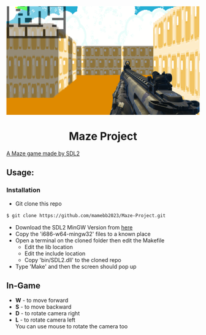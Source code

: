 <img align="center" src="https://github.com/Mamez7878/Mamez7878.github.io/raw/main/maze/assets/img/player.png">

<h1 align="center">Maze Project</h1>
<a href="https://mamez7878.github.io/maze/" align="center">A Maze game made by SDL2</a>

## Usage:
### Installation
* Git clone this repo
```bash
$ git clone https://github.com/mamebb2023/Maze-Project.git
```
* Download the SDL2 MinGW Version from [here](https://wiki.libsdl.org/SDL2/Installation)
* Copy the 'i686-w64-mingw32' files to a known place
* Open a terminal on the cloned folder then edit the Makefile
   <ul>
     <li>Edit the lib location</li>
     <li>Edit the include location</li>
     <li>Copy 'bin/SDL2.dll' to the cloned repo</li>
   </ul>
* Type 'Make' and then the screen should pop up

## In-Game
* **W** - to move forward
* **S** - to move backward
* **D** - to rotate camera right
* **L** - to rotate camera left<br>
You can use mouse to rotate the camera too
